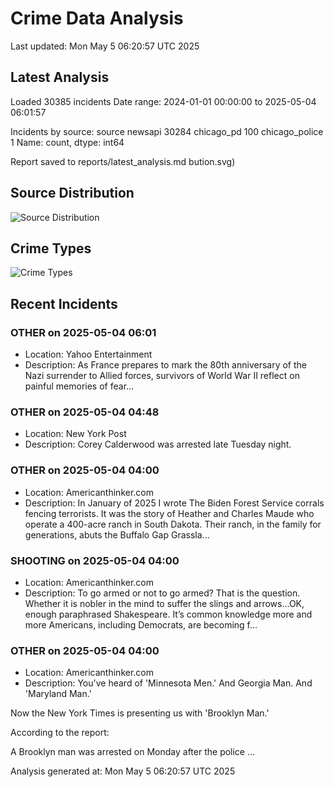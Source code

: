 # Crime Data Analysis
Last updated: Mon May  5 06:20:57 UTC 2025

## Latest Analysis

Loaded 30385 incidents
Date range: 2024-01-01 00:00:00 to 2025-05-04 06:01:57

Incidents by source:
source
newsapi           30284
chicago_pd          100
chicago_police        1
Name: count, dtype: int64

Report saved to reports/latest_analysis.md
bution.svg)

## Source Distribution
![Source Distribution](images/source_distribution.svg)

## Crime Types
![Crime Types](images/crime_types.svg)

## Recent Incidents

### OTHER on 2025-05-04 06:01
- Location: Yahoo Entertainment
- Description: As France prepares to mark the 80th anniversary of the Nazi surrender to Allied forces, survivors of World War II reflect on painful memories of fear...


### OTHER on 2025-05-04 04:48
- Location: New York Post
- Description: Corey Calderwood was arrested late Tuesday night.


### OTHER on 2025-05-04 04:00
- Location: Americanthinker.com
- Description: In January of 2025 I wrote The Biden Forest Service corrals fencing terrorists. It was the story of Heather and Charles Maude who operate a 400-acre ranch in South Dakota. Their ranch, in the family for generations, abuts the Buffalo Gap Grassla...


### SHOOTING on 2025-05-04 04:00
- Location: Americanthinker.com
- Description: To go armed or not to go armed? That is the question. Whether it is nobler in the mind to suffer the slings and arrows…OK, enough paraphrased Shakespeare. It’s common knowledge more and more Americans, including Democrats, are becoming f...


### OTHER on 2025-05-04 04:00
- Location: Americanthinker.com
- Description: You've heard of 'Minnesota Men.' And Georgia Man. And 'Maryland Man.'

Now the New York Times is presenting us with 'Brooklyn Man.'

According to the report:


A Brooklyn man was arrested on Monday after the police ...

Analysis generated at: Mon May  5 06:20:57 UTC 2025
